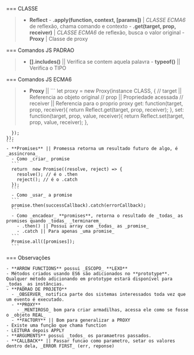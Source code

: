 === CLASSE
  > - **Reflect**
      - **.apply(function, context, [params])** | _CLASSE ECMA6_ de reflexão, chama comando e contexto
      - **.get(target, prop, receiver)** | _CLASSE ECMA6_ de reflexão, busca o valor original
    - **Proxy** | Classe de proxy

=== Comandos JS PADRAO
  > - **[].includes()** || Verifica se contem aquela palavra
    - **typeof()** || Verifica o TIPO

=== Comandos JS ECMA6
  > - **Proxy** ||
    ```
      let proxy = new Proxy(instance CLASS, {
        // target || Referencia ao objeto original
        // prop || Propriedade acessada
        // receiver || Referencia para o proprio proxy
        get: function(target, prop, receiver){
        return Reflect.get(target, prop, receiver);
        },
        set: function(target, prop, value, receiver){
        return Reflect.set(target, prop, value, receiver);
        },

      });
    });
    ```
    - **Promises** || Promessa retorna um resultado futuro de algo, é _assincrona_
      - Como _criar_ promise
      ```
      return  new Promise((resolve, reject) => {
        resolve(); // é o .then
        reject(); // é o .catch
      });
      ```
      - Como _usar_ a promise
      ```
      promise.then(successCallback).catch(errorCallback);
      ```
      - Como _encadear_ **promises**, retorna o resultado de _todas_ as promises quando _todas_ _terminarem_
        - .then() || Possui array com _todas_ as _promise_
        - .catch || Para apenas _uma promise_
      ```
      Promise.all([promises]);
      ```

=== Observações
  >
    - **ARROW FUNCTIONS** possui _ESCOPO_ **LEXO**
    - Métodos criados usando ES6 são adicionados no **prototype**. Qualquer método adicionando em prototype estará disponível para _todas_ as instâncias.
    - **PADRAO DE PROJETO**
      - _OBSERVER_ notifica parte dos sistemas interessados toda vez que um evento é executado.
      - **PROXY**
        - _MENTIROSO_ bom para criar armadilhas, acessa ele como se fosse o _objeto REAL_
      - **FACTORY** || Bom para generalizar a PROXY
    - Existe uma função que chama function
    - LEITURA depois APPLY
    - **ARGUMENTS** possui _todos_ os paramaetros passados.
    - **CALLBACK** || Passar funcao como parametro, setar os valores dentro dela, _ERROR FIRST_ (err, reponse)
